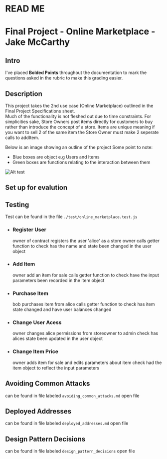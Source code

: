 # READ ME
# Final Project - Online Marketplace - Jake McCarthy

## Intro
I've placed **Bolded Points** throughout the documentation to mark the questions asked in the rubric to make this grading easier. 


## Description
This project takes the 2nd use case (Online Marketplace) outlined in the Final Project Specifications sheet.  
Much of the functionality is not fleshed out due to time constraints. For simplicities sake, Store Owners post items directly for customers to buy rather than introduce the concept of a store. Items are unique meaning if you want to sell 2 of the same item the Store Owner must make 2 seperate calls to addItem.

Below is an image showing an outline of the project
Some point to note:
  - Blue boxes are object e.g Users and Items
  - Green boxes are functions relating to the interaction between them

![Alt test](https://i.imgur.com/jnrPkNi.png)

## Set up for evalution

## Testing
Test can be found in the file ```./test/online_marketplace.test.js ```
 - ### Register User
    owner of contract registers the user 'alice' as a store owner
    calls getter function to check has the name and state been changed in the user object
 - ### Add Item
    owner add an item for sale
    calls getter function to check have the input parameters been recorded in the item object
 - ### Purchase Item
    bob purchases item from alice
    calls getter function to check has item state changed and have user balances changed
 - ### Change User Acess
    owner changes alice permissions from storeowner to admin
    check has alices state been updated in the user object
 - ### Change Item Price
    owner adds item for sale and edits parameters about item
    check had the item object to reflect the input parameters

## Avoiding Common Attacks
can be found in file labeled ```avoiding_common_attacks.md```
open file

## Deployed Addresses
can be found in file labeled ```deployed_addresses.md```
open file

## Design Pattern Decisions
can be found in file labeled ```design_pattern_decisions```
open file


